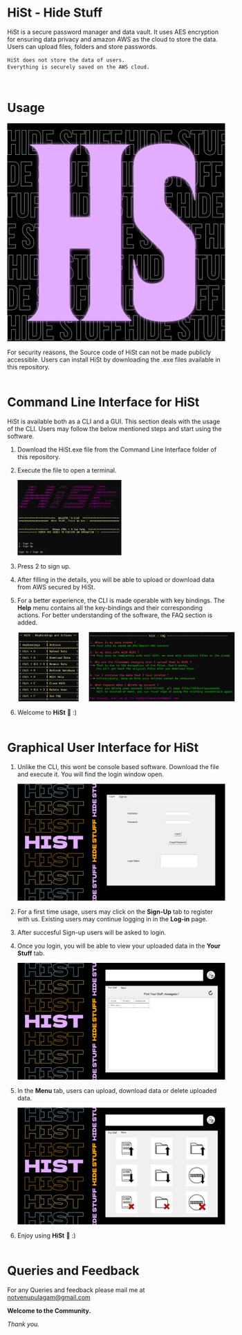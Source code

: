 # HiSt - Hide Stuff
 HiSt is a secure password manager and data vault. It uses AES encryption for ensuring data privacy and amazon AWS as the cloud to store the data. Users can upload files, folders and store passwords. 
 
    HiSt does not store the data of users. 
    Everything is securely saved on the AWS cloud. 
<br>

# Usage

![alt text](projects/hist/images/image.jpg)

For security reasons, the Source code of HiSt can not be made publicly accessible. Users can install HiSt by downloading the .exe files available in this repository. <br><br>

# Command Line Interface for HiSt

HiSt is available both as a CLI and a GUI. This section deals with the usage of the CLI. Users may follow the below mentioned steps and start using the software.

1. Download the HiSt.exe file from the Command Line Interface folder of this repository.
2. Execute the file to open a terminal.

    <img src="projects/hist/images/image-5.png" alt="Alt Text" width="50%" height="50%">
3. Press 2 to sign up.
4. After filling in the details, you will be able to upload or download data from AWS secured by HiSt.
5. For a better experience, the CLI is made operable with key bindings. The **Help** menu contains all the key-bindings and their corresponding actions. For better understanding of the software, the FAQ section is added.

    <div style="text-align:center;">
    <img src="projects/hist/images/image-2.png" alt="Image 1" width="29%" height="20%" style="display:inline-block; margin-right:20px; margin-left:-100px;">
    <img src="projects/hist/images/image-9.png" alt="Image 2" width="70%" height="50%" style="display:inline-block; margin-left:0px; margin-right:-124px;">
    </div>
6. Welcome to **HiSt** 🚀 :)<br><br>

# Graphical User Interface for HiSt

1. Unlike the CLI, this wont be console based software. Download the file and execute it. You will find the login window open.

    ![alt text](projects/hist/images/image-6.png)
2. For a first time usage, users may click on the **Sign-Up** tab to register with us. Existing users may continue logging in in the **Log-in** page.
3. After succesful Sign-up users will be asked to login.
4. Once you login, you will be able to view your uploaded data in the **Your Stuff** tab.

    ![alt text](projects/hist/images/image-7.png)
5. In the **Menu** tab, users can upload, download data or delete uploaded data.

    ![alt text](projects/hist/images/image-8.png)
6. Enjoy using **HiSt** 🚀 :) <br><br>

# Queries and Feedback

For any Queries and feedback please mail me at notvenupulagam@gmail.com

**Welcome to the Community.**

*Thank you.*

    
